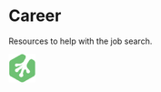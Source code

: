 # Career

Resources to help with the job search.

![Treehouse Logo](repo-imgs/frogprint.png "Team Treehouse")
